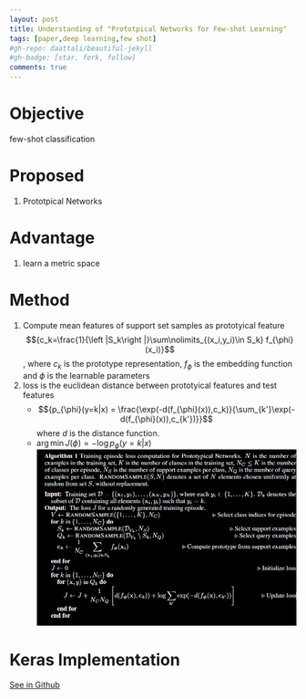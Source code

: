 ```yaml
---
layout: post
title: Understanding of "Prototpical Networks for Few-shot Learning"
tags: [paper,deep learning,few shot]
#gh-repo: daattali/beautiful-jekyll
#gh-badge: [star, fork, follow]
comments: true
---
```

# Objective
few-shot classification

# Proposed
1. Prototpical Networks

# Advantage
1. learn a metric space

# Method
1. Compute mean features of support set samples as prototyical feature
    $${c_k=\frac{1}{\left |S_k\right |}\sum\nolimits_{(x_i,y_i)\in S_k} f_{\phi}(x_i)}$$, where $c_k$ is the prototype representation, $f_{\phi}$ is the embedding function and $\phi$ is the learnable parameters
2. loss is the euclidean distance between prototyical features and test features
    - $${p_{\phi}(y=k|x) = \frac{\exp(-d(f_{\phi}(x)),c_k)}{\sum_{k'}\exp(-d(f_{\phi}(x)),c_{k'})}}$$
    where $d$ is the distance function.
    - $\arg\min J(\phi)=-\log p_{\phi}(y=k|x)$
![Crepe](/assets/img/2019-07-11-PaperReading-02-prototypical/Fig1.png)
# Keras Implementation
[See in Github](https://github.com/issory/prototypical-network) 